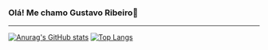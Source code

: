 ### Olá! Me chamo Gustavo Ribeiro👋
-------
[![Anurag's GitHub stats](https://github-readme-stats.vercel.app/api?username=devGustavoR&show_icons=true&theme=radical)](https://github.com/anuraghazra/github-readme-stats) [![Top Langs](https://github-readme-stats.vercel.app/api/top-langs/?username=devGustavoR&layout=compact&theme=radical)](https://github.com/anuraghazra/github-readme-stats)




<!--
**devGustavoR/devGustavoR** is a ✨ _special_ ✨ repository because its `README.md` (this file) appears on your GitHub profile.

Here are some ideas to get you started:

- 🔭 I’m currently working on ...
- 🌱 I’m currently learning ...
- 👯 I’m looking to collaborate on ...
- 🤔 I’m looking for help with ...
- 💬 Ask me about ...
- 📫 How to reach me: ...
- 😄 Pronouns: ...
- ⚡ Fun fact: ...
-->
